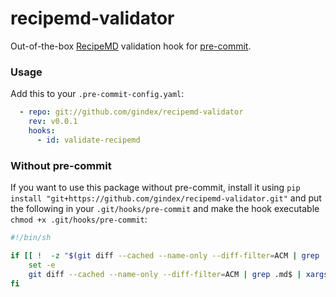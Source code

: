 # recipemd-validator

Out-of-the-box [RecipeMD](https://recipemd.org/index.html) validation hook for [pre-commit](https://pre-commit.com/).

### Usage

Add this to your `.pre-commit-config.yaml`:
```yaml
  - repo: git://github.com/gindex/recipemd-validator
    rev: v0.0.1
    hooks:
      - id: validate-recipemd
```

### Without pre-commit

If you want to use this package without pre-commit, install it using `pip install "git+https://github.com/gindex/recipemd-validator.git"` and put the following in your `.git/hooks/pre-commit` and make the hook executable `chmod +x .git/hooks/pre-commit`:

```sh
#!/bin/sh

if [[ !  -z "$(git diff --cached --name-only --diff-filter=ACM | grep .md$)" ]]; then
    set -e
    git diff --cached --name-only --diff-filter=ACM | grep .md$ | xargs -n 1 recipemd-validator
fi
```
